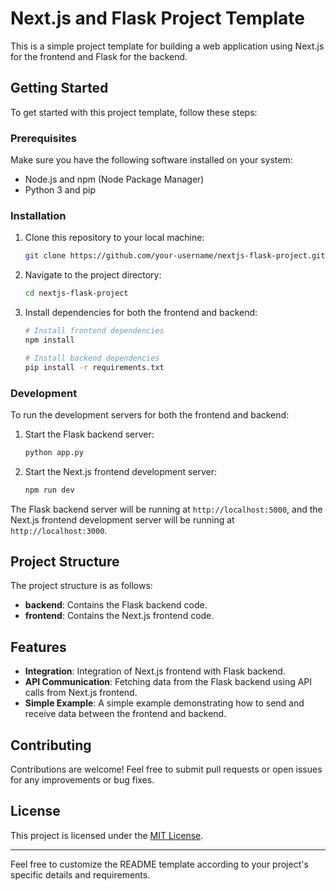 # Next.js and Flask Project Template

This is a simple project template for building a web application using Next.js for the frontend and Flask for the backend.

## Getting Started

To get started with this project template, follow these steps:

### Prerequisites

Make sure you have the following software installed on your system:

- Node.js and npm (Node Package Manager)
- Python 3 and pip

### Installation

1. Clone this repository to your local machine:

   ```bash
   git clone https://github.com/your-username/nextjs-flask-project.git
   ```

2. Navigate to the project directory:

   ```bash
   cd nextjs-flask-project
   ```

3. Install dependencies for both the frontend and backend:

   ```bash
   # Install frontend dependencies
   npm install

   # Install backend dependencies
   pip install -r requirements.txt
   ```

### Development

To run the development servers for both the frontend and backend:

1. Start the Flask backend server:

   ```bash
   python app.py
   ```

2. Start the Next.js frontend development server:

   ```bash
   npm run dev
   ```

The Flask backend server will be running at `http://localhost:5000`, and the Next.js frontend development server will be running at `http://localhost:3000`.

## Project Structure

The project structure is as follows:

- **backend**: Contains the Flask backend code.
- **frontend**: Contains the Next.js frontend code.

## Features

- **Integration**: Integration of Next.js frontend with Flask backend.
- **API Communication**: Fetching data from the Flask backend using API calls from Next.js frontend.
- **Simple Example**: A simple example demonstrating how to send and receive data between the frontend and backend.

## Contributing

Contributions are welcome! Feel free to submit pull requests or open issues for any improvements or bug fixes.

## License

This project is licensed under the [MIT License](LICENSE).

---

Feel free to customize the README template according to your project's specific details and requirements.
